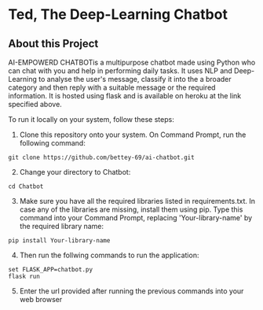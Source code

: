 # Ted, The Deep-Learning Chatbot

## About this Project
AI-EMPOWERD CHATBOTis a multipurpose chatbot made using Python who can chat with you and help in performing daily tasks. It uses NLP and Deep-Learning to analyse the user's message, classify it into the a broader category and then reply with a suitable message or the required information. It is hosted using flask and is available on heroku at the link specified above. 



To run it locally on your system, follow these steps:
1. Clone this repository onto your system. On Command Prompt, run the following command:

```
git clone https://github.com/bettey-69/ai-chatbot.git
```
2. Change your directory to Chatbot:
```
cd Chatbot
```
3. Make sure you have all the required libraries listed in requirements.txt. In case any of the libraries are missing, install them using pip. Type this command into your Command Prompt, replacing 'Your-library-name' by the required library name:
```
pip install Your-library-name 
```
4. Then run the follwing commands to run the application:
```
set FLASK_APP=chatbot.py
flask run
```

5. Enter the url provided after running the previous commands into your web browser

